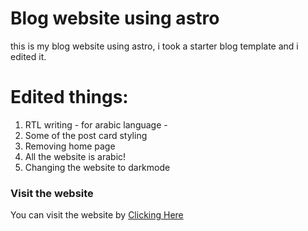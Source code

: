 # Blog website using astro

this is my blog website using astro, i took a starter blog template and i edited it.

# Edited things:
1. RTL writing - for arabic language -
2. Some of the post card styling 
3. Removing home page
4. All the website is arabic!
5. Changing the website to darkmode

### Visit the website

You can visit the website by <a href="">Clicking Here</a>
